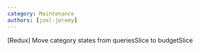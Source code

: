 ```yaml
---
category: Maintenance
authors: [joel-jeremy]
---
```


[Redux] Move category states from queriesSlice to budgetSlice
